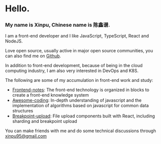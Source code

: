
# Hello.

### My name is Xinpu, Chinese name is 陈鑫谱.

I am a front-end developer and I like JavaScript, TypeScript, React and NodeJS.

Love open source, usually active in major open source communities, you can also find me on [Github](https://github.com/xinpuchen).

In addition to front-end development, because of being in the cloud computing industry, I am also very interested in DevOps and K8S.

The following are some of my accumulation in front-end work and study:

- [Frontend-notes](https://github.com/xinpuchen/frontend-notes): The front-end technology is organized in blocks to create a front-end knowledge system
- [Awesome-coding](https://github.com/xinpuchen/awesome-coding): In-depth understanding of javascript and the implementation of algorithms based on javascript for common data structures
- [Breakpoint-upload](https://github.com/xinpuchen/breakpoint-upload): File upload components built with React, including sharding and breakpoint upload

You can make friends with me and do some technical discussions through [xinpu95@gmail.com](mailto:xinpu95@gmail.com)
